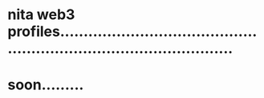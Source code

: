 # nita web3 profiles..........................................................................................
# soon.........
